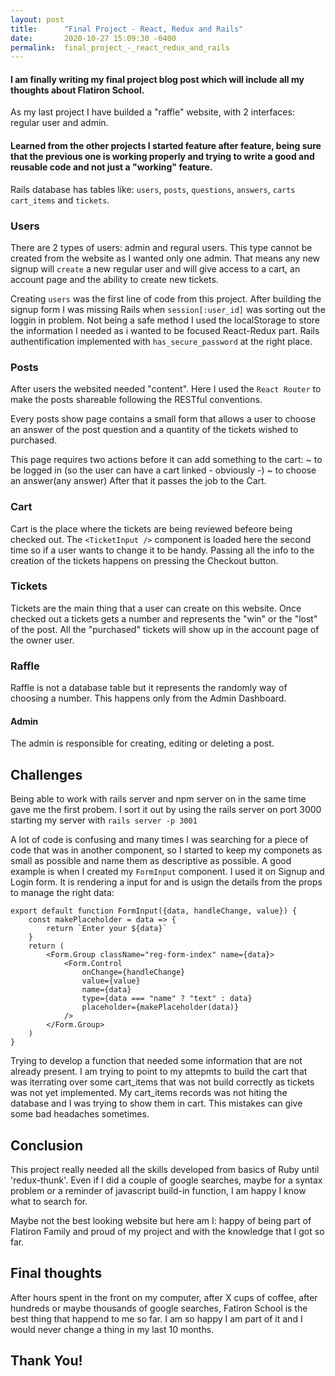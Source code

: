 ```yaml
---
layout: post
title:      "Final Project - React, Redux and Rails"
date:       2020-10-27 15:09:30 -0400
permalink:  final_project_-_react_redux_and_rails
---
```



#### I am finally writing my final project blog post which will include all my thoughts about Flatiron School.

As my last project I have builded a "raffle" website, with 2 interfaces: regular user and admin.

#### Learned from the other projects I started feature after feature, being sure that the previous one is working properly and trying to write a good and reusable code and not just a "working" feature.

Rails database has tables like: `users`, `posts`, `questions`, `answers`, `carts` `cart_items` and `tickets`.

### Users

There are 2 types of users: admin and regural users.  This type cannot be created from the website as I wanted only one admin. That means any new signup will `create` a new regular user and will give access to a cart, an account page and the ability to create new tickets.

Creating `users` was the first line of code from this project. After building the signup form I was missing Rails when `session[:user_id]` was sorting out the loggin in problem. Not being a safe method I used the localStorage to store the information I needed as i wanted to be focused React-Redux part. Rails authentification implemented with `has_secure_password` at the right place.

### Posts

After users the websited needed "content".
Here I used the `React Router` to make the posts shareable following the RESTful conventions.

Every posts show page contains a small form that allows a user to choose an answer of the post question and a quantity of the tickets wished to purchased.

This page requires two actions before it can add something to the cart: 
~ to be logged in (so the user can have a cart linked - obviously -)
~ to choose an answer(any answer)
After that it passes the job to the Cart.

### Cart

Cart is the place where the tickets are being reviewed befeore being checked out.
The `<TicketInput />` component is loaded here the second time so if a user wants to change it to be handy.
Passing all the info to the creation of the tickets happens on pressing the Checkout button.

### Tickets

Tickets are the main thing that a user can create on this website.
Once checked out a tickets gets a number and represents the "win" or the "lost" of the post.
All the "purchased" tickets will show up in the account page of the owner user.

### Raffle

Raffle is not a database table but it represents the randomly way of choosing a  number.
This happens only from the Admin Dashboard.

#### Admin 

The admin is responsible for creating, editing or deleting a post.

## Challenges
Being able to work with rails server and npm server on in the same time gave me the first probem.
I sort it out by using the rails server on port 3000 starting my server with `rails server -p 3001`

A lot of code is confusing and many times I was searching for a piece of code that was in another component, so I started to keep my componets as small  as possible and name them as descriptive as possible.
A good example is when I created my `FormInput` component. I used it on Signup and Login form. 
It is rendering a input for and is usign the details from the props to manage the right data:
```
export default function FormInput({data, handleChange, value}) {
    const makePlaceholder = data => {
        return `Enter your ${data}`
    }
    return (
        <Form.Group className="reg-form-index" name={data}>
            <Form.Control
                onChange={handleChange}
                value={value}
                name={data}
                type={data === "name" ? "text" : data}
                placeholder={makePlaceholder(data)}
            />
        </Form.Group>
    )
}
```

Trying to develop a function that needed some information that are not already present. I am trying to point to my attepmts to build the cart that was iterrating over some cart_items that was not build correctly as tickets was not yet implemented. My cart_items records was not hiting the database and I was trying to show them in cart. This mistakes can give some bad headaches sometimes.

## Conclusion

This project really needed all the skills developed from basics of Ruby until 'redux-thunk'. Even if I did a couple of google searches, maybe for a syntax problem or a reminder of javascript build-in function, I am happy I know what to search for.

Maybe not the best looking website but here am I: happy of being part of Flatiron Family and proud of my project and with the knowledge that I got so far.

## Final thoughts

After hours spent in the front on my computer, after X cups of coffee, after hundreds or maybe thousands of google searches, Fatiron School is the best thing that happend to me so far.
I am so happy I am part of it and I would never change a thing in my last 10 months.

## Thank You!


